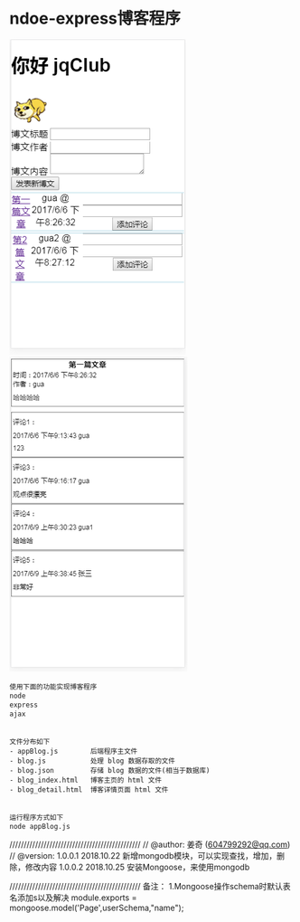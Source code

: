 # ndoe-express博客程序
![](show/blog_index.png)
![](show/blog_detail.png)
```
使用下面的功能实现博客程序
node
express
ajax


文件分布如下
- appBlog.js        后端程序主文件
- blog.js           处理 blog 数据存取的文件
- blog.json         存储 blog 数据的文件(相当于数据库)
- blog_index.html   博客主页的 html 文件
- blog_detail.html  博客详情页面 html 文件


运行程序方式如下
node appBlog.js
```

//////////////////////////////////////////////
//	@author: 姜奇 (604799292@qq.com)
//	@version: 1.0.0.1 2018.10.22 新增mongodb模块，可以实现查找，增加，删除，修改内容
              1.0.0.2 2018.10.25 安装Mongoose，来使用mongodb

//////////////////////////////////////////////
备注：
1.Mongoose操作schema时默认表名添加s以及解决
module.exports = mongoose.model('Page',userSchema,"name");

